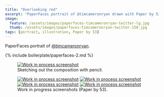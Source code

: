 ```yaml
---
title: "Overlooking red"
excerpt: "PaperFaces portrait of @timcameronryan drawn with Paper by 53 on an iPad."
image: 
  feature: /assets/images/paperfaces-timcameronryan-twitter-lg.jpg
  thumb: /assets/images/paperfaces-timcameronryan-twitter-150.jpg
tags: [portrait, illustration, Paper by 53]
---
```


PaperFaces portrait of <a href="http://twitter.com/timcameronryan">@timcameronryan</a>.

{% include boilerplate/paperfaces-2.md %}

<figure>
	<a href="{{ site.url }}/assets/images/paperfaces-timcameronryan-process-1-lg.jpg"><img src="{{ site.url }}/assets/images/paperfaces-timcameronryan-process-1-750.jpg" alt="Work in process screenshot"></a>
	<figcaption>Sketching out the composition with pencil.</figcaption>
</figure>

<figure class="half">
	<a href="{{ site.url }}/assets/images/paperfaces-timcameronryan-process-2-lg.jpg"><img src="{{ site.url }}/assets/images/paperfaces-timcameronryan-process-2-600.jpg" alt="Work in process screenshot"></a>
	<a href="{{ site.url }}/assets/images/paperfaces-timcameronryan-process-3-lg.jpg"><img src="{{ site.url }}/assets/images/paperfaces-timcameronryan-process-3-600.jpg" alt="Work in process screenshot"></a>
	<a href="{{ site.url }}/assets/images/paperfaces-timcameronryan-process-4-lg.jpg"><img src="{{ site.url }}/assets/images/paperfaces-timcameronryan-process-4-600.jpg" alt="Work in process screenshot"></a>
	<a href="{{ site.url }}/assets/images/paperfaces-timcameronryan-process-5-lg.jpg"><img src="{{ site.url }}/assets/images/paperfaces-timcameronryan-process-5-600.jpg" alt="Work in process screenshot"></a>
	<figcaption>Work in progress screenshots (Paper by 53).</figcaption>
</figure>
